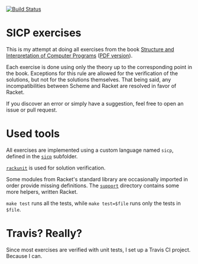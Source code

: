[![Build Status](https://travis-ci.org/v--/sicp.svg?branch=master)](https://travis-ci.org/v--/sicp)

# SICP exercises

This is my attempt at doing all exercises from the book [Structure and Interpretation of Computer Programs](https://mitpress.mit.edu/sicp/) ([PDF version](https://github.com/sarabander/sicp-pdf)).

Each exercise is done using only the theory up to the corresponding point in the book. Exceptions for this rule are allowed for the verification of the solutions, but not for the solutions themselves. That being said, any incompatibilities between Scheme and Racket are resolved in favor of Racket.

If you discover an error or simply have a suggestion, feel free to open an issue or pull request.

# Used tools

All exercises are implemented using a custom language named `sicp`, defined in the [`sicp`](https://github.com/v--/sicp/blob/master/sicp) subfolder.

[`rackunit`](https://docs.racket-lang.org/rackunit/) is used for solution verification.

Some modules from Racket's standard library are occasionally imported in order provide missing definitions.
The [`support`](https://github.com/v--/sicp/blob/master/support) directory contains some more helpers, written Racket.

`make test` runs all the tests, while `make test=$file` runs only the tests in `$file`.

# Travis? Really?

Since most exercises are verified with unit tests, I set up a Travis CI project. Because I can.
